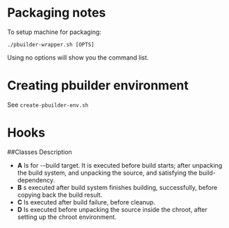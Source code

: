 # Packaging notes
To setup machine for packaging:

```
./pbuilder-wrapper.sh [OPTS]
```
Using no options will show you the command list.

# Creating pbuilder environment

See `create-pbuilder-env.sh` 

# Hooks

##Classes	Description

* **A**	Is for --build target. It is executed before build starts; after unpacking the build system, and unpacking the source, and satisfying the build-dependency.
* **B**	s executed after build system finishes building, successfully, before copying back the build result.
* **C**	Is executed after build failure, before cleanup.
* **D**	Is executed before unpacking the source inside the chroot, after setting up the chroot environment.
